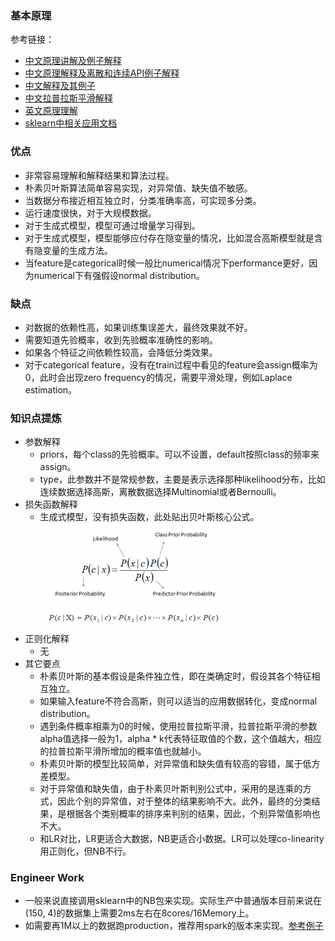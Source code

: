 
### 基本原理
参考链接：
- [中文原理讲解及例子解释](https://zhuanlan.zhihu.com/p/37575364)
- [中文原理解释及离散和连续API例子解释](https://www.ngui.cc/51cto/show-708719.html?action=onClick)
- [中文解释及其例子](https://zhuanlan.zhihu.com/p/624002501?utm_id=0)
- [中文拉普拉斯平滑解释](https://www.python100.com/html/94252.html)
- [英文原理理解](https://www.analyticsvidhya.com/blog/2017/09/naive-bayes-explained/)
- [sklearn中相关应用文档](https://scikit-learn.org/stable/modules/naive_bayes.html)
### 优点
- 非常容易理解和解释结果和算法过程。
- 朴素贝叶斯算法简单容易实现，对异常值、缺失值不敏感。
- 当数据分布接近相互独立时，分类准确率高，可实现多分类。
- 运行速度很快，对于大规模数据。
- 对于生成式模型，模型可通过增量学习得到。
- 对于生成式模型，模型能够应付存在隐变量的情况，比如混合高斯模型就是含有隐变量的生成方法。
- 当feature是categorical时候一般比numerical情况下performance更好，因为numerical下有强假设normal distribution。
### 缺点
- 对数据的依赖性高，如果训练集误差大，最终效果就不好。
- 需要知道先验概率，收到先验概率准确性的影响。
- 如果各个特征之间依赖性较高，会降低分类效果。
- 对于categorical feature，没有在train过程中看见的feature会assign概率为0，此时会出现zero frequency的情况，需要平滑处理，例如Laplace estimation。
### 知识点提炼
- 参数解释
  - priors，每个class的先验概率。可以不设置，default按照class的频率来assign。
  - type，此参数并不是常规参数，主要是表示选择那种likelihood分布，比如连续数据选择高斯，离散数据选择Multinomial或者Bernoulli。
- 损失函数解释
  - 生成式模型，没有损失函数，此处贴出贝叶斯核心公式。![bayes rule](/pics/bayes_rule.png)
- 正则化解释
  - 无
- 其它要点 
  - 朴素贝叶斯的基本假设是条件独立性，即在类确定时，假设其各个特征相互独立。
  - 如果输入feature不符合高斯，则可以适当的应用数据转化，变成normal distribution。
  - 遇到条件概率相乘为0的时候，使用拉普拉斯平滑，拉普拉斯平滑的参数alpha值选择一般为1，alpha * k代表特征取值的个数，这个值越大，相应的拉普拉斯平滑所增加的概率值也就越小。
  - 朴素贝叶斯的模型比较简单，对异常值和缺失值有较高的容错，属于低方差模型。
  - 对于异常值和缺失值，由于朴素贝叶斯判别公式中，采用的是连乘的方式，因此个别的异常值，对于整体的结果影响不大。此外，最终的分类结果，是根据各个类别概率的排序来判别的结果，因此，个别异常值影响也不大。
  - 和LR对比，LR更适合大数据，NB更适合小数据。LR可以处理co-linearity用正则化，但NB不行。
### Engineer Work
- 一般来说直接调用sklearn中的NB包来实现。实际生产中普通版本目前来说在(150, 4)的数据集上需要2ms左右在8cores/16Memory上。
- 如需要再1M以上的数据跑production，推荐用spark的版本来实现。[参考例子](https://spark.apache.org/docs/latest/mllib-naive-bayes.html)